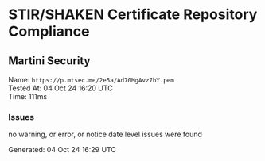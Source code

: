 # STIR/SHAKEN Certificate Repository Compliance

## Martini Security

Name: `https://p.mtsec.me/2e5a/Ad70MgAvz7bY.pem`\
Tested At: 04 Oct 24 16:20 UTC\
Time: 111ms

### Issues

no warning, or error, or notice date level issues were found

Generated: 04 Oct 24 16:29 UTC